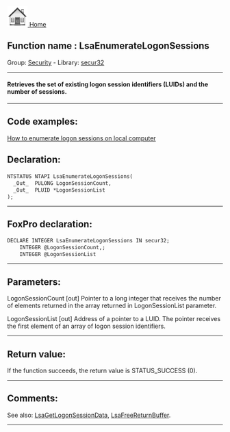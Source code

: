 [<img src="../../images/home.png"> Home ](https://github.com/VFPX/Win32API)  

## Function name : LsaEnumerateLogonSessions
Group: [Security](../../functions_group.md#Security)  -  Library: [secur32](../../Libraries.md#secur32)  
***  


#### Retrieves the set of existing logon session identifiers (LUIDs) and the number of sessions.

***  


## Code examples:
[How to enumerate logon sessions on local computer](../../samples/sample_591.md)  

## Declaration:
```foxpro  
NTSTATUS NTAPI LsaEnumerateLogonSessions(
  _Out_  PULONG LogonSessionCount,
  _Out_  PLUID *LogonSessionList
);  
```  
***  


## FoxPro declaration:
```foxpro  
DECLARE INTEGER LsaEnumerateLogonSessions IN secur32;
	INTEGER @LogonSessionCount,;
	INTEGER @LogonSessionList  
```  
***  


## Parameters:
LogonSessionCount [out]
Pointer to a long integer that receives the number of elements returned in the array returned in LogonSessionList parameter.

LogonSessionList [out]
Address of a pointer to a LUID. The pointer receives the first element of an array of logon session identifiers.   
***  


## Return value:
If the function succeeds, the return value is STATUS_SUCCESS (0).  
***  


## Comments:
See also: [LsaGetLogonSessionData](../secur32/LsaGetLogonSessionData.md), [LsaFreeReturnBuffer](../secur32/LsaFreeReturnBuffer.md).  
  
***  

